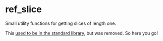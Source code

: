 # ref\_slice

Small utility functions for getting slices of length one.

This [used to be in the standard library][ref], but was removed. So here you go!

[ref]: https://github.com/rust-lang/rust/issues/27774#issuecomment-150058618
